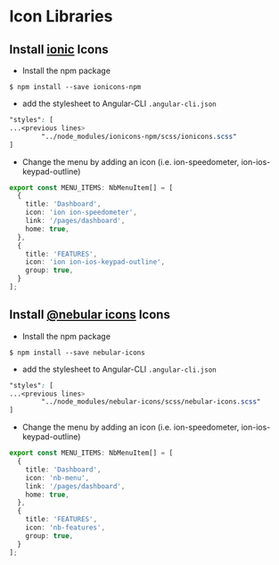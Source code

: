 # Icon Libraries

## Install [ionic](http://ionicons.com/) Icons

* Install the npm package

```
$ npm install --save ionicons-npm
```

* add the stylesheet to Angular-CLI `.angular-cli.json`

```scss
"styles": [
...<previous lines>
        "../node_modules/ionicons-npm/scss/ionicons.scss"
]
```

* Change the menu by adding an icon (i.e. ion-speedometer, ion-ios-keypad-outline)

```Typescript
export const MENU_ITEMS: NbMenuItem[] = [
  {
    title: 'Dashboard',
    icon: 'ion ion-speedometer',
    link: '/pages/dashboard',
    home: true,
  },
  {
    title: 'FEATURES',
    icon: 'ion ion-ios-keypad-outline',
    group: true,
  }
];
```

## Install [@nebular icons](https://www.npmjs.com/package/nebular-icons) Icons

* Install the npm package

```
$ npm install --save nebular-icons
```

* add the stylesheet to Angular-CLI `.angular-cli.json`

```scss
"styles": [
...<previous lines>
        "../node_modules/nebular-icons/scss/nebular-icons.scss"
]
```

* Change the menu by adding an icon (i.e. ion-speedometer, ion-ios-keypad-outline)

```Typescript
export const MENU_ITEMS: NbMenuItem[] = [
  {
    title: 'Dashboard',
    icon: 'nb-menu',
    link: '/pages/dashboard',
    home: true,
  },
  {
    title: 'FEATURES',
    icon: 'nb-features',
    group: true,
  }
];
```



